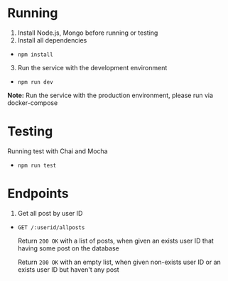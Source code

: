 # Running
1. Install Node.js, Mongo before running or testing
2. Install all dependencies
* ```npm install```
3. Run the service with the development environment
* ```npm run dev```

__Note:__ Run the service with the production environment, please run via docker-compose

# Testing
Running test with Chai and Mocha
* ```npm run test```

# Endpoints
1. Get all post by user ID

* ```GET /:userid/allposts```

   Return ```200 OK``` with a list of posts, when given an exists user ID that having some post on the database

   Return ```200 OK```  with an empty list, when given non-exists user ID or an exists user ID but haven't any post
